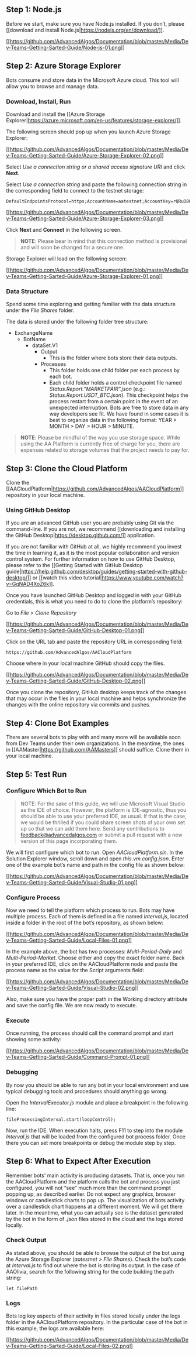 ## Step 1: Node.js

Before we start, make sure you have Node.js installed. If you don’t, please [[download and install Node.js|https://nodejs.org/en/download/]].

[[https://github.com/AdvancedAlgos/Documentation/blob/master/Media/Dev-Teams-Getting-Sarted-Guide/Node-js-01.png]]

## Step 2: Azure Storage Explorer

Bots consume and store data in the Microsoft Azure cloud. This tool will allow you to browse and manage data.

### Download, Install, Run

Download and install the [[Azure Storage Explorer|https://azure.microsoft.com/en-us/features/storage-explorer/]].

The following screen should pop up when you launch Azure Storage Explorer:

[[https://github.com/AdvancedAlgos/Documentation/blob/master/Media/Dev-Teams-Getting-Sarted-Guide/Azure-Storage-Explorer-02.png]]

Select _Use a connection string or a shared access signature URI_ and click **Next**.

Select _Use a connection string_ and paste the following connection string in the corresponding field to connect to the testnet storage:

```
DefaultEndpointsProtocol=https;AccountName=aatestnet;AccountKey=rQRuD8KeD0upqcN9532zqZTknKwkYJDpGzkATGptk9lIEovkLchdOGOJVld26cUjpzTA4enxsxpCB33B0pOZRg==;EndpointSuffix=core.windows.net
```

[[https://github.com/AdvancedAlgos/Documentation/blob/master/Media/Dev-Teams-Getting-Sarted-Guide/Azure-Storage-Explorer-03.png]]

Click **Next** and **Connect** in the following screen.

> **NOTE**: Please bear in mind that this connection method is provisional and will soon be changed for a secure one.

Storage Explorer will load on the following screen:

[[https://github.com/AdvancedAlgos/Documentation/blob/master/Media/Dev-Teams-Getting-Sarted-Guide/Azure-Storage-Explorer-01.png]]

### Data Structure

Spend some time exploring and getting familiar with the data structure under the _File Shares_ folder.

The data is stored under the following folder tree structure:

- ExchangeName
  - BotName
    - dataSet.V1
      - Output
        - This is the folder where bots store their data outputs.
      - Processes
        - This folder holds one child folder per each process by each bot.
        - Each child folder holds a control checkpoint file named _Status.Report.”MARKETPAIR”.json_ (e.g.: _Status.Report.USDT_BTC.json_). This checkpoint helps the process restart from a certain point in the event of an unexpected interruption. Bots are free to store data in any way developers see fit. We have found in some cases it is best to organize data in the following format: YEAR > MONTH > DAY > HOUR > MINUTE.

> **NOTE**: Please be mindful of the way you use storage space. While using the AA Platform is currently free of charge for you, there are expenses related to storage volumes that the project needs to pay for.

## Step 3: Clone the Cloud Platform

Clone the [[AACloudPlatform|https://github.com/AdvancedAlgos/AACloudPlatform]] repository in your local machine.

### Using GitHub Desktop

If you are an advanced GitHub user you are probably using Git via the command-line. If you are not, we recommend [[downloading and installing the GitHub Desktop|https://desktop.github.com/]] application.

If you are not familiar with GitHub at all, we highly recommend you invest the time in learning it, as it is the most popular collaboration and version control system. For further information on how to use GitHub Desktop, please refer to the [[Getting Started with GitHub Desktop guide|https://help.github.com/desktop/guides/getting-started-with-github-desktop/]] or [[watch this video tutorial|https://www.youtube.com/watch?v=GqNAD4XoZ6k]].

Once you have launched GitHub Desktop and logged in with your GitHub credentials, this is what you need to do to clone the platform’s repository:

Go to _File > Clone Repository_

[[https://github.com/AdvancedAlgos/Documentation/blob/master/Media/Dev-Teams-Getting-Sarted-Guide/GitHub-Desktop-01.png]]

Click on the URL tab and paste the repository URL in corresponding field: 

```
https://github.com/AdvancedAlgos/AACloudPlatform
```

Choose where in your local machine GitHub should copy the files.

[[https://github.com/AdvancedAlgos/Documentation/blob/master/Media/Dev-Teams-Getting-Sarted-Guide/GitHub-Desktop-02.png]]

Once you clone the repository, GitHub desktop keeps track of the changes that may occur in the files in your local machine and helps synchronize the changes with the online repository via commits and pushes. 

## Step 4: Clone Bot Examples

There are several bots to play with and many more will be available soon from Dev Teams under their own organizations. In the meantime, the ones in [[AAMaster|https://github.com/AAMasters]] should suffice. Clone them in your local machine.

## Step 5: Test Run

### Configure Which Bot to Run

> NOTE: For the sake of this guide, we will use Microsoft Visual Studio as the IDE of choice. However, the platform is IDE-agnostic, thus you should be able to use your preferred IDE, as usual. If that is the case, we would be thrilled if you could share screen shots of your own set up so that we can add them here. Send any contributions to feedback@advancedalgos.com or submit a pull request with a new version of this page incorporating them.

We will first configure which bot to run. Open _AACloudPlatform.sln_. In the Solution Explorer window, scroll down and open _this.vm.config.json_. Enter one of the example bot’s name and path in the config file as shown below:

[[https://github.com/AdvancedAlgos/Documentation/blob/master/Media/Dev-Teams-Getting-Sarted-Guide/Visual-Studio-01.png]]

### Configure Process

Now we need to tell the platform which process to run. Bots may have multiple process. Each of them is defined in a file named _Interval.js_, located inside a folder in the root of the bot’s repository, as shown below:

[[https://github.com/AdvancedAlgos/Documentation/blob/master/Media/Dev-Teams-Getting-Sarted-Guide/Local-Files-01.png]]

In the example above, the bot has two processes: _Multi-Period-Daily_ and _Multi-Period-Market_. Choose either and copy the exact folder name. Back in your preferred IDE, click on the AACloudPlatform node and paste the process name as the value for the Script arguments field:

[[https://github.com/AdvancedAlgos/Documentation/blob/master/Media/Dev-Teams-Getting-Sarted-Guide/Visual-Studio-02.png]]

Also, make sure you have the proper path in the Working directory attribute and save the config file. We are now ready to execute.

### Execute

Once running, the process should call the command prompt and start showing some activity:

[[https://github.com/AdvancedAlgos/Documentation/blob/master/Media/Dev-Teams-Getting-Sarted-Guide/Command-Prompt-01.png]]

### Debugging

By now you should be able to run any bot in your local environment and use typical debugging tools and procedures should anything go wrong.

Open the _IntervalExecutor.js_ module and place a breakpoint in the following line:

```
fileProcessingInterval.start(loopControl);
```

Now, run the IDE. When execution halts, press F11 to step into the module _Interval.js_ that will be loaded from the configured bot process folder. Once there you can set more breakpoints or debug the module step by step.

## Step 6: What to Expect After Execution

Remember bots' main activity is producing datasets. That is, once you run the AACloudPlatform and the platform calls the bot and process you just configured, you will not “see” much more than the command prompt popping up, as described earlier. Do not expect any graphics, browser windows or candlestick charts to pop up. The visualization of bots activity over a candlestick chart happens at a different moment. We will get there later. In the meantime, what you can actually see is the dataset generated by the bot in the form of _.json_ files stored in the cloud and the logs stored locally.

### Check Output

As stated above, you should be able to browse the output of the bot using the Azure Storage Explorer (_aatestnet > File Shares_). Check the bot’s code at _Interval.js_ to find out where the bot is storing its output. In the case of AAOlivia, search for the following string for the code building the path string:

```
let filePath
```

### Logs

Bots log key aspects of their activity in files stored locally under the logs folder in the AACloudPlatform repository. In the particular case of the bot in this example, the logs are available here:

[[https://github.com/AdvancedAlgos/Documentation/blob/master/Media/Dev-Teams-Getting-Sarted-Guide/Local-Files-02.png]]
